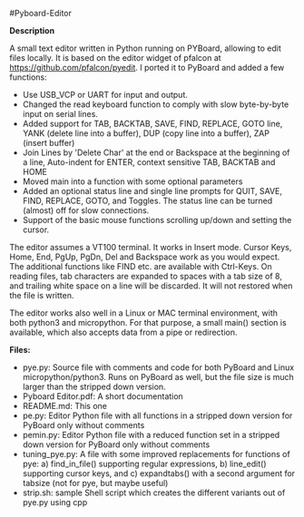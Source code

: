 #Pyboard-Editor

**Description**

A small text editor written in Python running on PYBoard, allowing to edit files locally. It is based on the editor widget of pfalcon at https://github.com/pfalcon/pyedit. I ported it to PyBoard and added a few functions:

- Use USB_VCP or UART for input and output.
- Changed the read keyboard function to comply with slow byte-by-byte input on serial lines.
- Added support for TAB, BACKTAB, SAVE, FIND, REPLACE, GOTO line, YANK (delete line into a buffer), DUP (copy line into a buffer), ZAP (insert buffer)
- Join Lines by 'Delete Char' at the end or Backspace at the beginning of a line, Auto-indent for ENTER, context sensitive TAB, BACKTAB and HOME
- Moved main into a function with some optional parameters
- Added an optional status line and single line prompts for QUIT, SAVE, FIND, REPLACE, GOTO, and Toggles. 
  The status line can be turned (almost) off for slow connections.
- Support of the basic mouse functions scrolling up/down and setting the cursor.

The editor assumes a VT100 terminal. It works in Insert mode. Cursor Keys, Home, End, PgUp, PgDn, Del and Backspace work as you would expect. The additional functions like FIND etc. are available with Ctrl-Keys. On reading files, tab characters are expanded to spaces with a tab size of 8, and trailing white space on a line will be discarded. It will not restored when the file is written.

The editor works also well in a Linux or MAC terminal environment, with both python3 and micropython. For that purpose, a small main() section is available, which also accepts data from a pipe or redirection.

**Files:**

- pye.py: Source file with comments and code for both PyBoard and Linux micropython/python3. Runs on PyBoard as well, but the file size is much larger than the stripped down version.
- Pyboard Editor.pdf: A short documentation
- README.md: This one
- pe.py: Editor Python file with all functions in a stripped down version for PyBoard only without comments
- pemin.py: Editor Python file with a reduced function set in a stripped down version for PyBoard only without comments
- tuning_pye.py: A file with some improved replacements for functions of pye: 
a) find_in_file() supporting regular expressions, 
b) line_edit() supporting cursor keys, and
c) expandtabs() with a second argument for tabsize (not for pye, but maybe useful)
- strip.sh: sample Shell script which creates the different variants out of pye.py using cpp

